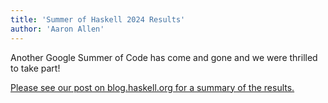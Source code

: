 ```yaml
---
title: 'Summer of Haskell 2024 Results'
author: 'Aaron Allen'
---
```


Another Google Summer of Code has come and gone and we were thrilled to take part!

[Please see our post on blog.haskell.org for a summary of the results.](https://blog.haskell.org/gsoc-2024/)
